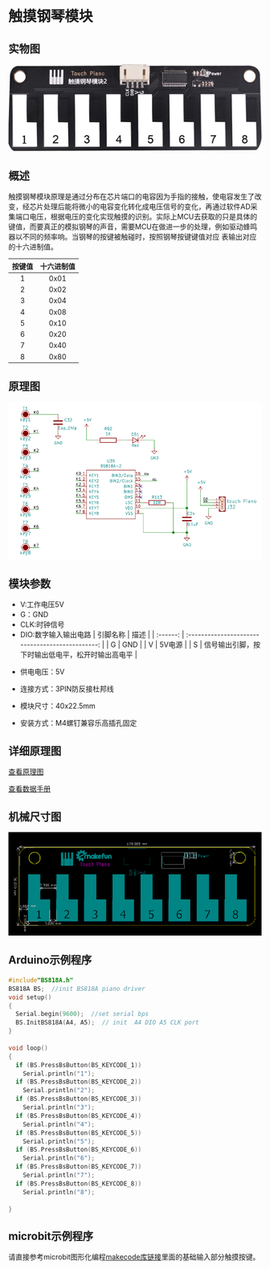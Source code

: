 # 触摸钢琴模块

## 实物图

![实物图](touch_piano/touch_piano.png)

## 概述

​        触摸钢琴模块原理是通过分布在芯片端口的电容因为手指的接触，使电容发生了改变，经芯片处理后能将微小的电容变化转化成电压信号的变化，再通过软件AD采集端口电压，根据电压的变化实现触摸的识别。实际上MCU去获取的只是具体的键值，而要真正的模拟钢琴的声音，需要MCU在做进一步的处理，例如驱动蜂鸣器以不同的频率响。当钢琴的按键被触碰时，按照钢琴按键键值对应 表输出对应的十六进制值。

| 按键值 | 十六进制值 |
| :----: | :--------: |
|   1    |    0x01    |
|   2    |    0x02    |
|   3    |    0x04    |
|   4    |    0x08    |
|   5    |    0x10    |
|   6    |    0x20    |
|   7    |    0x40    |
|   8    |    0x80    |

## 原理图

![02](touch_piano/touch_piano_schematic.png)

## 模块参数

* V:工作电压5V
* G：GND
* CLK:时钟信号
* DIO:数字输入输出电路
| 引脚名称 |                       描述                       |
| :------: | :----------------------------------------------: |
|    G     |                       GND                        |
|    V     |                      5V电源                      |
|    S     | 信号输出引脚，按下时输出低电平，松开时输出高电平 |

- 供电电压：5V

- 连接方式：3PIN防反接杜邦线

- 模块尺寸：40x22.5mm

- 安装方式：M4螺钉兼容乐高插孔固定
## 详细原理图

[查看原理图](touch_piano/touch_piano_schematic.pdf) 

[查看数据手册]()

## 机械尺寸图

![03](touch_piano/touch_piano_assembly.png)

## Arduino示例程序

```c
#include"BS818A.h"
BS818A BS;  //init BS818A piano driver
void setup()
{
  Serial.begin(9600);  //set serial bps
  BS.InitBS818A(A4, A5);  // init  A4 DIO A5 CLK port
}

void loop()
{
  if (BS.PressBsButton(BS_KEYCODE_1))    
    Serial.println("1");          
  if (BS.PressBsButton(BS_KEYCODE_2))    
    Serial.println("2");
  if (BS.PressBsButton(BS_KEYCODE_3))   
    Serial.println("3");
  if (BS.PressBsButton(BS_KEYCODE_4))
    Serial.println("4");
  if (BS.PressBsButton(BS_KEYCODE_5))
    Serial.println("5");
  if (BS.PressBsButton(BS_KEYCODE_6))
    Serial.println("6");
  if (BS.PressBsButton(BS_KEYCODE_7))
    Serial.println("7");
  if (BS.PressBsButton(BS_KEYCODE_8))
    Serial.println("8");
 
}
```

## microbit示例程序

请直接参考microbit图形化编程[makecode库链接](https://github.com/emakefun/pxt-sensorbit)里面的基础输入部分触摸按键。
